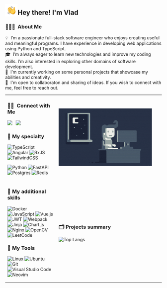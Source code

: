 <img alt="Hand Wave" src="./assets/hand-wave.gif" width='40' align="left"/><h2>Hey there! I'm Vlad</h2>

### 👨🏻‍💻 &nbsp;About Me

💡 &nbsp;I’m a passionate full-stack software engineer who enjoys creating useful and meaningful programs. I have experience in developing web applications using Python and TypeScript.\
🎓 &nbsp;I’m always eager to learn new technologies and improve my coding skills. I’m also interested in exploring other domains of software development.\
🌱 &nbsp;I’m currently working on some personal projects that showcase my abilities and creativity.\
💬 &nbsp;I'm open to collaboraton and sharing of ideas. If you wish to connect with me, feel free to reach out.


<table width="100%" border="0">

  <tr>
  
  <td>

### 🤝🏻 &nbsp;Connect with Me
<a href="https://t.me/vanad1um3"><img src="https://img.shields.io/badge/-Vanad1um3-D14836?style=flat&color=26A5E4&logo=Telegram&logoColor=FFFFFF"/></a> &nbsp;
<a href="mailto:Vanad1um3@gmail.com"><img src="https://img.shields.io/badge/-Vanad1um3@gmail.com-D14836?style=flat&logo=Gmail&logoColor=white"/></a> &nbsp;

### 🦾 My specialty
![TypeScript](https://img.shields.io/badge/typescript-%23007ACC.svg?style=for-the-badge&logo=typescript&logoColor=white)
![Angular](https://img.shields.io/badge/angular-%23DD0031.svg?style=for-the-badge&logo=angular&logoColor=white)
![RxJS](https://img.shields.io/badge/rxjs-%23B7178C.svg?style=for-the-badge&logo=reactivex&logoColor=white)
![TailwindCSS](https://img.shields.io/badge/tailwindcss-%2338B2AC.svg?style=for-the-badge&logo=tailwind-css&logoColor=white)

![Python](https://img.shields.io/badge/python-3670A0?style=for-the-badge&logo=python&logoColor=ffdd54)
![FastAPI](https://img.shields.io/badge/FastAPI-005571?style=for-the-badge&logo=fastapi)
![Postgres](https://img.shields.io/badge/postgres-%23316192.svg?style=for-the-badge&logo=postgresql&logoColor=white)
![Redis](https://img.shields.io/badge/redis-%23DD0031.svg?style=for-the-badge&logo=redis&logoColor=white)
  </td>
  
  <td width="325pix">
    <img alt="Night Coding2" src="./assets/night-coding.gif"/>
  </td>
    
  </tr>

  <tr>
  
  <td>

### 🔨 My additional skills
![Docker](https://img.shields.io/badge/docker-%230db7ed.svg?style=for-the-badge&logo=docker&logoColor=white)
![JavaScript](https://img.shields.io/badge/javascript-%23323330.svg?style=for-the-badge&logo=javascript&logoColor=%23F7DF1E)
![Vue.js](https://img.shields.io/badge/vuejs-%2335495e.svg?style=for-the-badge&logo=vuedotjs&logoColor=%234FC08D)
![JWT](https://img.shields.io/badge/JWT-black?style=for-the-badge&logo=JSON%20web%20tokens)
![Webpack](https://img.shields.io/badge/webpack-%238DD6F9.svg?style=for-the-badge&logo=webpack&logoColor=black)
![Jinja](https://img.shields.io/badge/jinja-white.svg?style=for-the-badge&logo=jinja&logoColor=black)
![Chart.js](https://img.shields.io/badge/chart.js-F5788D.svg?style=for-the-badge&logo=chart.js&logoColor=white)
![Nginx](https://img.shields.io/badge/nginx-%23009639.svg?style=for-the-badge&logo=nginx&logoColor=white)
![OpenCV](https://img.shields.io/badge/opencv-%23white.svg?style=for-the-badge&logo=opencv&logoColor=white)
![LeetCode](https://img.shields.io/badge/LeetCode-000000?style=for-the-badge&logo=LeetCode&logoColor=#d16c06)


### 🧰 My Tools
![Linux](https://img.shields.io/badge/Linux-FCC624?style=for-the-badge&logo=linux&logoColor=black)
![Ubuntu](https://img.shields.io/badge/Ubuntu-E95420?style=for-the-badge&logo=ubuntu&logoColor=white)
![Git](https://img.shields.io/badge/git-%23F05033.svg?style=for-the-badge&logo=git&logoColor=white)
![Visual Studio Code](https://img.shields.io/badge/Visual%20Studio%20Code-0078d7.svg?style=for-the-badge&logo=visual-studio-code&logoColor=white)
![Neovim](https://img.shields.io/badge/NeoVim-%2357A143.svg?&style=for-the-badge&logo=neovim&logoColor=white)
  </td>

  <td>

### 🗂️ Projects summary
![Top Langs](https://github-readme-stats.vercel.app/api/top-langs/?username=Vanad1um4&layout=compact&theme=prussian)
  </td>
    
  </tr>
</table>





